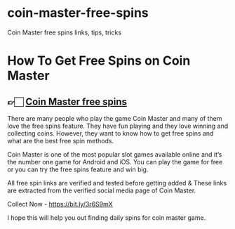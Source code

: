 # coin-master-free-spins
Coin Master free spins links, tips, tricks

<h1>How To Get Free Spins on Coin Master</h1>

<h2>👉🏻 <a href="https://www.syncetech.com/coin-master-free-spins/">Coin Master free spins</a></h2>
  
  There are many people who play the game Coin Master and many of them love the free spins feature. They have fun playing and they love winning and collecting coins. However, they want to know how to get free spins and what are the best free spin methods. 

Coin Master is one of the most popular slot games available online and it’s the number one game for Android and iOS. You can play the game for free or you can try the free spins feature and win big.

All free spin links are verified and tested before getting added & These links are extracted from the verified social media page of Coin Master.

Collect Now - <a href="https://bit.ly/3r6S9mX">https://bit.ly/3r6S9mX</a>

I hope this will help you out finding daily spins for coin master game.
